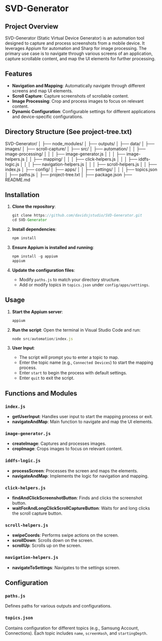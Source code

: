 # SVD-Generator

## Project Overview

SVD-Generator (Static Virtual Device Generator) is an automation tool designed to capture and process screenshots from a mobile device. It leverages Appium for automation and Sharp for image processing. The primary use case is to navigate through various screens of an application, capture scrollable content, and map the UI elements for further processing. 

## Features

- **Navigation and Mapping**: Automatically navigate through different screens and map UI elements.
- **Scroll Capture**: Capture screenshots of scrollable content.
- **Image Processing**: Crop and process images to focus on relevant content.
- **Dynamic Configuration**: Configurable settings for different applications and device-specific configurations.

## Directory Structure (See project-tree.txt)

SVD-Generator/
│
├── node_modules/
│
├── outputs/
│   ├── data/
│   ├── images/
│   ├── scroll-capture/
│
├── src/
│   ├── automation/
│   │   ├── image-processing/
│   │   │   ├── image-generator.js
│   │   │   ├── image-helpers.js
│   │   ├── mapping/
│   │   │   ├── click-helpers.js
│   │   │   ├── iddfs-logic.js
│   │   │   ├── navigation-helpers.js
│   │   │   ├── scroll-helpers.js
│   │   ├── index.js
│
├── config/
│   ├── apps/
│   │   ├── settings/
│   │   │   ├── topics.json
│   ├── paths.js
│
├── project-tree.txt
│
├── package.json
├── README.md

## Installation

1. **Clone the repository**:
    ```javascript
    git clone https://github.com/davidsjstudio/SVD-Generator.git
    cd SVD-Generator
    ```

2. **Install dependencies**:
    ```javascript
    npm install
    ```

3. **Ensure Appium is installed and running**:
    ```javascript
    npm install -g appium
    appium
    ```

4. **Update the configuration files**:
    - Modify `paths.js` to match your directory structure.
    - Add or modify topics in `topics.json` under `config/apps/settings`.

## Usage

1. **Start the Appium server**:
    ```javascript
    appium
    ```

2. **Run the script**:
    Open the terminal in Visual Studio Code and run:
    ```javascript
    node src/automation/index.js
    ```

3. **User Input**:
    - The script will prompt you to enter a topic to map.
    - Enter the topic name (e.g., `Connected Devices`) to start the mapping process.
    - Enter `start` to begin the process with default settings.
    - Enter `quit` to exit the script.

## Functions and Modules

### `index.js`

- **getUserInput**: Handles user input to start the mapping process or exit.
- **navigateAndMap**: Main function to navigate and map the UI elements.

### `image-generator.js`

- **createImage**: Captures and processes images.
- **cropImage**: Crops images to focus on relevant content.

### `iddfs-logic.js`

- **processScreen**: Processes the screen and maps the elements.
- **navigateAndMap**: Implements the logic for navigation and mapping.

### `click-helpers.js`

- **findAndClickScreenshotButton**: Finds and clicks the screenshot button.
- **waitForAndLongClickScrollCaptureButton**: Waits for and long clicks the scroll capture button.

### `scroll-helpers.js`

- **swipeCoords**: Performs swipe actions on the screen.
- **scrollDown**: Scrolls down on the screen.
- **scrollUp**: Scrolls up on the screen.

### `navigation-helpers.js`

- **navigateToSettings**: Navigates to the settings screen.

## Configuration

### `paths.js`

Defines paths for various outputs and configurations.

### `topics.json`

Contains configuration for different topics (e.g., Samsung Account, Connections). Each topic includes `name`, `screenHash`, and `startingDepth`.